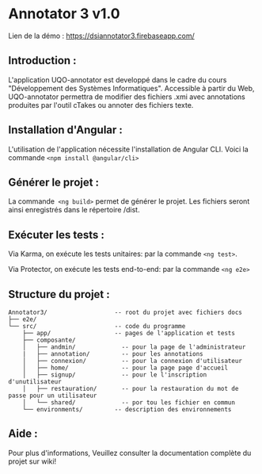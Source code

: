# Annotator 3 v1.0

Lien de la démo : https://dsiannotator3.firebaseapp.com/

## Introduction :
L'application UQO-annotator est developpé dans le cadre du cours "Développement des Systèmes Informatiques". 
Accessible à partir du Web, UQO-annotator permettra de modifier des fichiers .xmi avec annotations produites par l'outil cTakes ou annoter des fichiers texte.
## Installation d'Angular :
L'utilisation de l'application nécessite l'installation de Angular CLI. 
Voici la commande ```<npm install @angular/cli>```
## Générer le projet :
La commande``` <ng build>``` permet de générer le projet. Les fichiers seront ainsi enregistrés dans le répertoire /dist.

## Exécuter les tests : 
Via Karma, on exécute les tests unitaires:
par la commande ```<ng test>```.

Via Protector, on exécute les tests end-to-end:
par la commande ```<ng e2e>```

## Structure du projet : 
```
Annotator3/                   -- root du projet avec fichiers docs
├── e2e/
└── src/                      -- code du programme
    ├── app/                  -- pages de l'application et tests
    ├── composante/
    │   ├── andmin/             -- pour la page de l'administrateur
    |   ├── annotation/         -- pour les annotations
    │	├── connexion/          -- pour la connexion d'utilisateur
    │	├── home/               -- pour la page page d'accueil
    │	├── signup/             -- pour le l'inscription d'unutilisateur
    │	├── restauration/       -- pour la restauration du mot de passe pour un utilisateur
    │	└── shared/             -- por tou les fichier en commun 
    └── environments/         -- description des environnements
```
## Aide :
Pour plus d'informations, Veuillez consulter la documentation complète du projet sur wiki!
